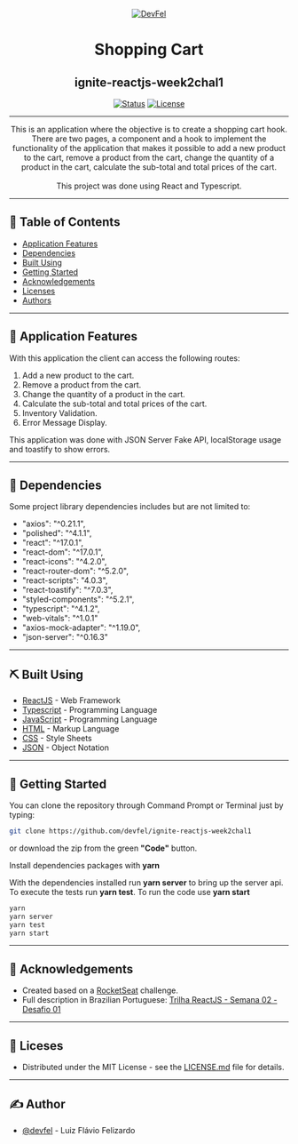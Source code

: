 <p align="center">
  <a href="https://devfel.com/" rel="noopener">
 <img  src="https://devfel.com/imgs/devfel-logo-01.JPG" alt="DevFel"></a>
</p>

<h1 align="center">Shopping Cart</h1>
<h2 align="center">ignite-reactjs-week2chal1</h2>

<div align="center">

[![Status](https://img.shields.io/badge/status-active-success.svg)]()
[![License](https://img.shields.io/badge/license-MIT-blue.svg)](/LICENSE)

</div>

---

<p align="center"> 
This is an application where the objective is to create a shopping cart hook. 
There are two pages, a component and a hook to implement the functionality of the application that makes it possible to add a new product to the cart, remove a product from the cart, change the quantity of a product in the cart, calculate the sub-total and total prices of the cart. <br/><br/>
This project was done using React and Typescript.</p>

---

## 📝 Table of Contents

- [Application Features](#features)
- [Dependencies](#dependencies)
- [Built Using](#built_using)
- [Getting Started](#getting_started)
- [Acknowledgements](#acknowledgements)
- [Licenses](#licenses)
- [Authors](#authors)

---

## 🧐 Application Features <a name = "features"></a>

With this application the client can access the following routes:<br/>

1. Add a new product to the cart. <br/>
1. Remove a product from the cart. <br/>
1. Change the quantity of a product in the cart. <br/>
1. Calculate the sub-total and total prices of the cart. <br/>
1. Inventory Validation. <br/>
1. Error Message Display. <br/>

This application was done with JSON Server Fake API, localStorage usage and toastify to show errors. <br/>

---

## 🔁 Dependencies <a name = "dependencies"></a>

Some project library dependencies includes but are not limited to:

- "axios": "^0.21.1",
- "polished": "^4.1.1",
- "react": "^17.0.1",
- "react-dom": "^17.0.1",
- "react-icons": "^4.2.0",
- "react-router-dom": "^5.2.0",
- "react-scripts": "4.0.3",
- "react-toastify": "^7.0.3",
- "styled-components": "^5.2.1",
- "typescript": "^4.1.2",
- "web-vitals": "^1.0.1"
- "axios-mock-adapter": "^1.19.0",
- "json-server": "^0.16.3"
    
---

## ⛏️ Built Using <a name = "built_using"></a>

- [ReactJS](https://reactjs.org/) - Web Framework
- [Typescript](https://www.typescriptlang.org/) - Programming Language
- [JavaScript](https://www.javascript.com/) - Programming Language
- [HTML](https://pt.wikipedia.org/wiki/HTML) - Markup Language
- [CSS](https://en.wikipedia.org/wiki/CSS) - Style Sheets
- [JSON](https://www.json.org/json-en.html) - Object Notation

---

## 🏁 Getting Started <a name = "getting_started"></a>

You can clone the repository through Command Prompt or Terminal just by typing:

```sh
git clone https://github.com/devfel/ignite-reactjs-week2chal1
```

or download the zip from the green **"Code"** button.

Install dependencies packages with <b>yarn</b>

With the dependencies installed run <b>yarn server</b> to bring up the server api. 
To execute the tests run <b>yarn test</b>. 
To run the code use <b>yarn start</b>

```sh
yarn
yarn server
yarn test
yarn start
```

---

## 🎉 Acknowledgements <a name = "acknowledgements"></a>

- Created based on a [RocketSeat](https://rocketseat.com.br/) challenge.
- Full description in Brazilian Portuguese: [Trilha ReactJS - Semana 02 - Desafio 01](https://www.notion.so/Desafio-01-Criando-um-hook-de-carrinho-de-compras-5769216778794019a83f544e79167b12)

---

## 📝 Liceses <a name = "licenses"></a>

- Distributed under the MIT License - see the [LICENSE.md](https://github.com/devfel/ignite-reactjs-week2chal1/blob/master/LICENSE.md) file for details.

---

## ✍️ Author <a name = "authors"></a>

- [@devfel](https://devfel.com/) - Luiz Flávio Felizardo
